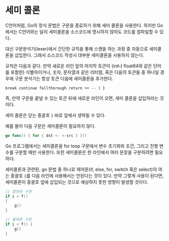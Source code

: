# 세미 콜론 

C언어처럼, Go의 정식 문법은 구문을 종료하기 위해 세미 콜론을 사용한다. 하지만 Go에서는 C언어와는 달리 세미콜론을 소스코드에 명시하지 않아도 코드를 컴파일할 수 있다.

대신 구문분석기(lexer)에서 간단한 규칙을 통해 스캔을 하는 과정 중 자동으로 세미콜론을 삽입한다. 그래서 소스코드 작성시 대부분 세미콜론을 사용하지 않는다.

규칙은 다음과 같다. 만약 새로운 라인 앞의 마지막 토큰이 (int나 float64와 같은 단어를 포함한) 식별자이거나, 숫자, 문자열과 같은 리터럴, 혹은 다음의 토큰들 중 하나일 경우에 구문 분석기는 항상 토큰 다음에 세미콜론을 추가한다.

```
break continue fallthorough return ++ -- ) }
```

즉, 만약 구문을 끝낼 수 있는 토큰 뒤에 새로운 라인이 오면, 세미 콜론을 삽입하라는 것이다.

세미 콜론은 닫는 중괄호 `}` 바로 앞에서 생략될 수 있다.

예를 들어 다음 구문은 세미콜론이 필요하지 않다.

```go
go func() { for { dst <- <-src } }()
```

Go 프로그램에서는 세미콜론을 for loop 구문에서 변수 초기화와 조건, 그리고 진행 변수를 구분할 때만 사용한다. 또한 세미콜론은 한 라인에서 여러 문장을 구분하려면 필요하다.

세미콜론과 관련된, go 문법 중 하나로 제어문(if, else, for, switch 혹은 select)의 여는 중괄호 `{`를 다음 라인에 사용해서는 안된다는 것이 있다. 만약 그렇게 사용이 된다면, 세미콜론이 중괄호 앞에 삽입되는 것으로 예상하지 못한 영향이 발생할 것이다.

```go
// 잘못된 구문
if i < f()
{
    g()
}
```

```go
// 올바른 구문
if i < f() {
    g()
}
```